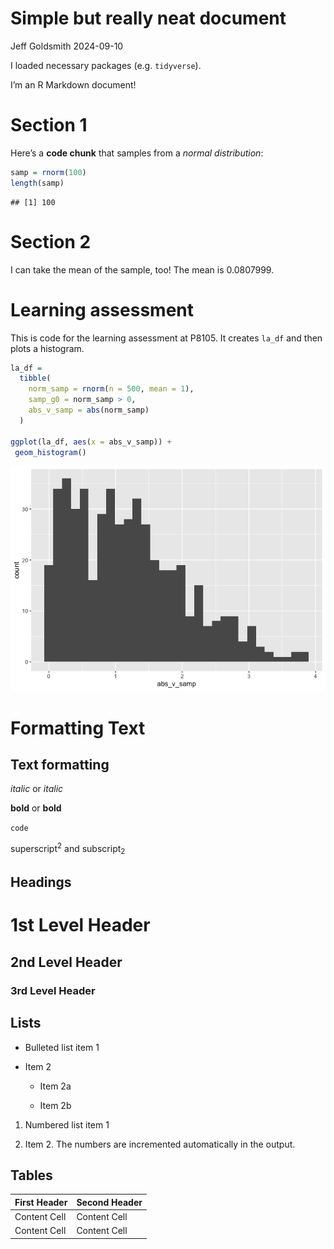 Simple but really neat document
================
Jeff Goldsmith
2024-09-10

I loaded necessary packages (e.g. `tidyverse`).

I’m an R Markdown document!

# Section 1

Here’s a **code chunk** that samples from a *normal distribution*:

``` r
samp = rnorm(100)
length(samp)
```

    ## [1] 100

# Section 2

I can take the mean of the sample, too! The mean is 0.0807999.

# Learning assessment

This is code for the learning assessment at P8105. It creates `la_df`
and then plots a histogram.

``` r
la_df = 
  tibble(
    norm_samp = rnorm(n = 500, mean = 1), 
    samp_g0 = norm_samp > 0,
    abs_v_samp = abs(norm_samp)
  )

ggplot(la_df, aes(x = abs_v_samp)) + 
 geom_histogram()
```

![](template_files/figure-gfm/la_chunk-1.png)<!-- -->

# Formatting Text

## Text formatting

*italic* or *italic*

**bold** or **bold**

`code`

superscript<sup>2</sup> and subscript<sub>2</sub>

## Headings

# 1st Level Header

## 2nd Level Header

### 3rd Level Header

## Lists

- Bulleted list item 1

- Item 2

  - Item 2a

  - Item 2b

1.  Numbered list item 1

2.  Item 2. The numbers are incremented automatically in the output.

## Tables

| First Header | Second Header |
|--------------|---------------|
| Content Cell | Content Cell  |
| Content Cell | Content Cell  |
